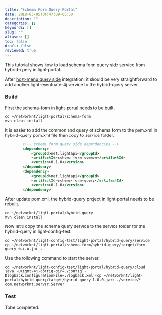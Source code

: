 ```yaml
---
title: "Schema Form Query Portal"
date: 2018-03-05T06:47:09-05:00
description: ""
categories: []
keywords: []
slug: ""
aliases: []
toc: false
draft: false
reviewed: true
---
```


This tutorial shows how to load schema form query side service from hybrid-query in 
light-portal. 

After [host-menu query side][] integration, it should be very straightforward to add
another light-eventuate-4j service to the hybrid-query server. 

### Build

First the schema-form in light-portal needs to be built.

```
cd ~/networknt/light-portal/schema-form
mvn clean install
```

It is easier to add the common and query of schema form to the pom.xml in hybrid-query
pom.xml file than copy to service folder. 

```xml
        <!-- schema form query side dependencies -->
        <dependency>
            <groupId>net.lightapi</groupId>
            <artifactId>schema-form-common</artifactId>
            <version>0.1.0</version>
        </dependency>
        <dependency>
            <groupId>net.lightapi</groupId>
            <artifactId>schema-form-query</artifactId>
            <version>0.1.0</version>
        </dependency>

```

After update pom.xml, the hybrid-query project in light-portal needs to be rebuilt. 

```
cd ~/networknt/light-portal/hybrid-query
mvn clean install
```


Now let's copy the schema query service to the service folder for the hybrid-query in
light-config-test.

```
cd ~/networknt/light-config-test/light-portal/hybrid-query/service
cp ~/networknt/light-portal/schema-form/hybrid-query/target/form-query-0.1.0.jar .
``` 

Use the following command to start the server.

```
cd ~/networknt/light-config-test/light-portal/hybrid-query/cloud
java -Dlight-4j-config-dir=./config -Dlogback.configurationFile=./logback.xml -cp ~/networknt/light-portal/hybrid-query/target/hybrid-query-1.0.0.jar:../service/* com.networknt.server.Server
```



### Test

Tobe completed.

[host-menu query side]: /tutorial/hybrid/host-menu-query-portal/
